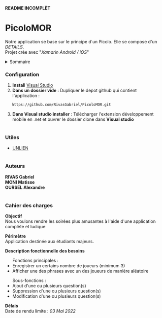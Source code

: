 **README INCOMPLÈT**

# PicoloMOR
 
Notre application se base sur le principe d'un Picolo.
Elle se compose d'un _DETAILS_. <br>
Projet crée avec "_Xamarin Android / iOS_"

<details closed>
  <summary>Sommaire</summary>
  <ul>
    <li><a href="#configuration">Configuration</a></li>
    <li><a href="#utiles">Utiles</a></li>
    <li><a href="#auteurs">Auteurs</a></li>
    <li><a href="#cdc">Cahier des charges</a></li>
  </ul>
</details>


### <div id = "configuration"> Configuration </div>

1) **Install** [Visual Studio](https://visualstudio.microsoft.com/fr/vs/older-downloads/)
2) **Dans un dossier vide** : Dupliquer le depot github qui contient l'application :
```sh
   https://github.com/RivasGabriel/PicoloMOR.git
   ```
3) **Dans Visual studio installer** : Télécharger l'extension développement mobile en .net et ouvrer le dossier clone dans **Visual studio** <br> <br>


### <div id = "utiles"> Utiles </div>

  - [UNLIEN]() <br> <br>
 
 
### <div id = "auteurs"> Auteurs </div>

**RIVAS Gabriel** <br>
**MONI Matisse** <br>
**OURSEL Alexandre** <br> <br>


### <div id = "cdc"> Cahier des charges </div>

**Objectif** <br>
Nous voulons rendre les soirées plus amusantes à l'aide d'une application complète et ludique

**Périmètre** <br>
Application destinée aux étudiants majeurs.

**Description fonctionnelle des besoins** <br>
<ul>
Fonctions principales :
 <li>Enregistrer un certains nombre de joueurs (minimum 3) </li>
 <li>Afficher une des phrases avec un des joueurs de manière aléatoire </li>
</ul>
<ul>
Sous-fonctions :
 <li>Ajout d'une ou plusieurs question(s) </li>
 <li>Suppression d'une ou plusieurs question(s) </li>
 <li>Modification d'une ou plusieurs question(s) </li>
</ul>

**Délais** <br>
Date de rendu limite : _03 Mai 2022_


